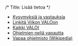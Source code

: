 /*
Title: Lisää tietoa
*/

- [Kysymyksiä ja vastauksia]
- [Linkitä Viikon VALOon]
- [Kaikki VALOt]
- [Ohjelmien neljä vapautta]
- [Vapaa ohjelmisto (Wikipedia)]

[Kysymyksiä ja vastauksia]:     vastaukset
[Linkitä Viikon VALOon]:        linkita
[Kaikki VALOt]:                 kaikki_valot
[Ohjelmien neljä vapautta]:     http://fsfe.org/projects/wsis/fs.fi.html
[Vapaa ohjelmisto (Wikipedia)]: http://fi.wikipedia.org/wiki/Vapaa_ohjelmisto
